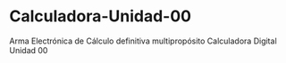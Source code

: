 # Calculadora-Unidad-00
Arma Electrónica de Cálculo definitiva multipropósito Calculadora Digital Unidad 00 


